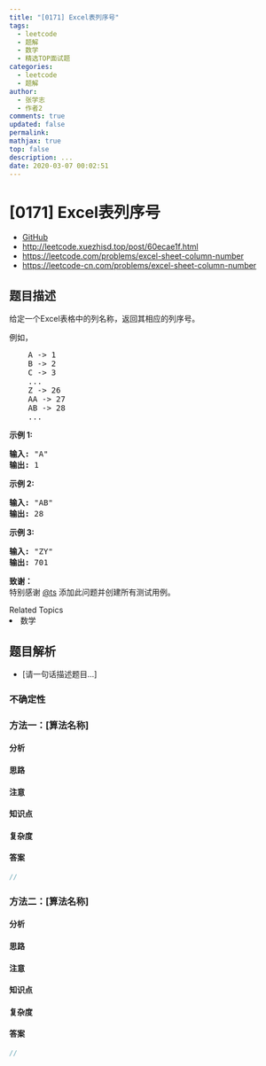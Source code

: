 ```yaml
---
title: "[0171] Excel表列序号"
tags:
  - leetcode
  - 题解
  - 数学
  - 精选TOP面试题
categories:
  - leetcode
  - 题解
author:
  - 张学志
  - 作者2
comments: true
updated: false
permalink:
mathjax: true
top: false
description: ...
date: 2020-03-07 00:02:51
---
```



# [0171] Excel表列序号
* [GitHub](https://github.com/algoboy101/LeetCodeCrowdsource/tree/master/_posts/QA/%5B0171%5D%20Excel%E8%A1%A8%E5%88%97%E5%BA%8F%E5%8F%B7.md)
* http://leetcode.xuezhisd.top/post/60ecae1f.html
* https://leetcode.com/problems/excel-sheet-column-number
* https://leetcode-cn.com/problems/excel-sheet-column-number


## 题目描述

<p>给定一个Excel表格中的列名称，返回其相应的列序号。</p>

<p>例如，</p>

<pre>    A -&gt; 1
    B -&gt; 2
    C -&gt; 3
    ...
    Z -&gt; 26
    AA -&gt; 27
    AB -&gt; 28 
    ...
</pre>

<p><strong>示例 1:</strong></p>

<pre><strong>输入:</strong> &quot;A&quot;
<strong>输出:</strong> 1
</pre>

<p><strong>示例&nbsp;2:</strong></p>

<pre><strong>输入: </strong>&quot;AB&quot;
<strong>输出:</strong> 28
</pre>

<p><strong>示例&nbsp;3:</strong></p>

<pre><strong>输入: </strong>&quot;ZY&quot;
<strong>输出:</strong> 701</pre>

<p><strong>致谢：</strong><br>
特别感谢&nbsp;<a href="http://leetcode.com/discuss/user/ts">@ts</a>&nbsp;添加此问题并创建所有测试用例。</p>
<div><div>Related Topics</div><div><li>数学</li></div></div>


## 题目解析
* [请一句话描述题目...]

### 不确定性


### 方法一：[算法名称]

#### 分析

#### 思路

#### 注意

#### 知识点

#### 复杂度

#### 答案

```cpp
//
```


### 方法二：[算法名称]

#### 分析

#### 思路

#### 注意

#### 知识点

#### 复杂度

#### 答案

```cpp
//
```


